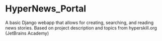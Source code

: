 # HyperNews_Portal

A basic Django webapp that allows for creating, searching, and reading news stories.
Based on project description and topics from hyperskill.org (JetBrains Academy)
